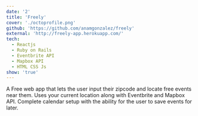 ```yaml
---
date: '2'
title: 'Freely'
cover: './octoprofile.png'
github: 'https://github.com/anamgonzalez/freely'
external: 'http://freely-app.herokuapp.com/'
tech:
  - Reactjs
  - Ruby on Rails
  - Eventbrite API 
  - Mapbox API
  - HTML CSS Js
show: 'true'
---
```


A Free web app that lets the user input their zipcode and locate free events near them. Uses your current location along with Eventbrite and Mapbox API. Complete calendar setup with the ability for the user to save events for later. 
